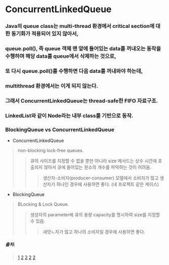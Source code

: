 # ConcurrentLinkedQueue


### Java의 queue class는 multi-thread 환경에서 critical section에 대한 동기화가 적용되어 있지 않아서,
### queue.poll(), 즉 queue 객체 맨 앞에 들어있는 data를 꺼내오는 동작을 수행하며 해당 data를 queue에서 삭제하는 것으로,
### 또 다시 queue.poll()를 수행하면 다음 data를 꺼내와야 하는데,
### multithread 환경에서는 이게 되지 않는다.
### 그래서 ConcurrentLinkedQueue는 thread-safe한 FIFO 자료구조.
### LinkedList와 같이 Node라는 내부 class를 기반으로 동작.

### BlockingQueue vs ConcurrentLinkedQueue

- ConcurrentLinkedQueue
> non-blocking lock-free queues.
> > 큐의 사이즈를 지정할 수 없을 뿐만 아니라 size 메서드는 상수 시간에 호출되지 않아서 큐에 들어있는 원소의 개수를 파악하는 것이 어려움.
> > > 생산자-소비자(producer-consumer) 모델에서 소비자가 많고 생산자가 하나인 경우에 사용하면 좋다. (내 프로젝트 같은 케이스)

- BlockingQueue
> BLocking & Lock Queue.
> > 생성자의 parameter에 큐의 용량 capacity를 명시하여 size를 지정할 수 있음.
> > > 새앗ㄴ자가 많고 하나의 소비자일 경우에 사용하면 좋다.

##### 출처: 
> [1](https://sup2is.github.io/2019/09/10/concurrent-linked-queue.html)
> [2](https://jjaesang.github.io/java/2019/07/22/java-blockingqueue-vs-concurrentLinkedQueue.html)
> [2]( )
> [2]( )
> [2]( )
